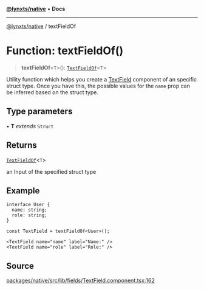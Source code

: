 [**@lynxts/native**](../README.md) • **Docs**

***

[@lynxts/native](../README.md) / textFieldOf

# Function: textFieldOf()

> **textFieldOf**\<`T`\>(): [`TextFieldOf`](../type-aliases/TextFieldOf.md)\<`T`\>

Utility function which helps you create a [TextField](TextField.md) component of an
specific struct type. Once you have this, the possible values for the `name`
prop can be inferred based on the struct type.

## Type parameters

• **T** *extends* `Struct`

## Returns

[`TextFieldOf`](../type-aliases/TextFieldOf.md)\<`T`\>

an Input of the specified struct type

## Example

```
interface User {
  name: string;
  role: string;
}

const TextField = textFieldOf<User>();

<TextField name="name" label="Name:" />
<TextField name="role" label="Role:" />
```

## Source

[packages/native/src/lib/fields/TextField.component.tsx:162](https://github.com/JoseLion/lynxts/blob/main/packages/native/src/lib/fields/TextField.component.tsx#L162)
